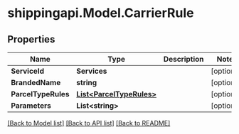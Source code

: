 
# shippingapi.Model.CarrierRule

## Properties

Name | Type | Description | Notes
------------ | ------------- | ------------- | -------------
**ServiceId** | **Services** |  | [optional] 
**BrandedName** | **string** |  | [optional] 
**ParcelTypeRules** | [**List&lt;ParcelTypeRules&gt;**](ParcelTypeRules.md) |  | [optional] 
**Parameters** | **List&lt;string&gt;** |  | [optional] 

[[Back to Model list]](../README.md#documentation-for-models)
[[Back to API list]](../README.md#documentation-for-api-endpoints)
[[Back to README]](../README.md)

